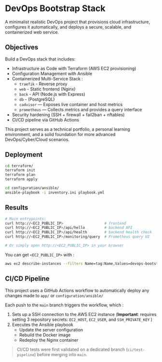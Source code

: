 # DevOps Bootstrap Stack

A minimalist realistic DevOps project that provisions cloud infrastructure, configures it automatically, and deploys a secure, scalable, and containerized web service.

## Objectives

Build a DevOps stack that includes:

- Infrastructure as Code with Terraform (AWS EC2 provisioning)
- Configuration Management with Ansible
- Containerized Multi-Service Stack :
	- `traefik` - Reverse proxy
	- `web` - Static frontend (Nginx)
	- `back` - API (Node.js with Express)
	- `db` - (PostgreSQL)
	- `cadvisor` — Exposes live container and host metrics
	- `prometheus` — Collects metrics and provides a query interface
- Security hardening (SSH + firewall + fail2ban + nftables)
- CI/CD pipeline via GitHub Actions

This project serves as a technical portfolio, a personal learning environment, and a solid foundation for more advanced DevOps/Cyber/Cloud scenarios.

## Deployment

```bash
cd terraform/
terraform init
terraform plan
terraform apply

cd configuration/ansible/
ansible-playbook -i inventory.ini playbook.yml
```

## Results

```bash
# Main entrypoints:
curl http://<EC2_PUBLIC_IP>                   # frontend
curl http://<EC2_PUBLIC_IP>/api/hello         # backend API
curl http://<EC2_PUBLIC_IP>/api/health        # backend health check
curl http://<EC2_PUBLIC_IP>/monitoring/query  # Prometheus query UI

# Or simply open http://<EC2_PUBLIC_IP> in your browser
```

You can get `<EC2_PUBLIC_IP>` with :

```bash
aws ec2 describe-instances --filters Name=tag:Name,Values=devops-bootstrap-instance --query 'Reservations[*].Instances[*].NetworkInterfaces[*].Association.PublicIp' | grep [0-9] | sed -e 's/ *//' -e 's/"//g'
```

## CI/CD Pipeline

This project uses a GitHub Actions workflow to automatically deploy any changes made to `app/` or `configuration/ansible/`

Each push to the `main` branch triggers the workflow, which :

1. Sets up a SSH connection to the AWS EC2 instance (**Important**: requires setting 3 repository secrets: `EC2_HOST`, `EC2_USER`, and `SSH_PRIVATE_KEY` )
2. Executes the Ansible playbook
	- Update the server configuration
	- Rebuild the Docker image
	- Redeploy the Nginx container

> CI/CD tests were first validated on a dedicated branch (`ci/test-pipeline`) before merging into `main`.

